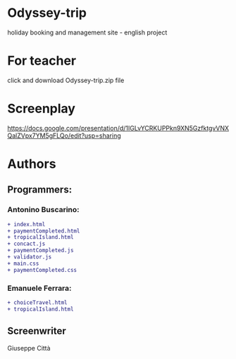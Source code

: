 # Odyssey-trip
holiday booking and management site - english project

# For teacher
click and download Odyssey-trip.zip file

# Screenplay
https://docs.google.com/presentation/d/1IGLvYCRKUPPkn9XN5GzfktgvVNXQalZVpx7YM5gFLQo/edit?usp=sharing

# Authors

 ## Programmers:
 ### Antonino Buscarino:
 ```diff
+ index.html
+ paymentCompleted.html
+ tropicalIsland.html
+ concact.js
+ paymentCompleted.js
+ validator.js
+ main.css
+ paymentCompleted.css
```
 
 ### Emanuele Ferrara:
  ```diff
 + choiceTravel.html
 + tropicalIsland.html
 ```
## Screenwriter
Giuseppe Città
